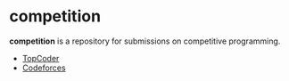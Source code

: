 competition
===========

**competition** is a repository for submissions on competitive programming.

- [TopCoder](https://www.topcoder.com/members/etheriqa/details/?track=DATA_SCIENCE&subTrack=SRM)
- [Codeforces](http://codeforces.com/profile/etheriqa)
